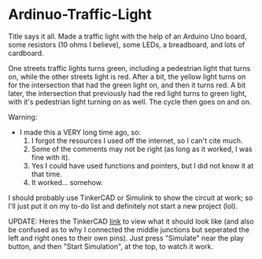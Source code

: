 # Ardinuo-Traffic-Light
Title says it all. Made a traffic light with the help of an Arduino Uno board, some resistors (10 ohms I believe), some LEDs, a breadboard, and lots of cardboard.

One streets traffic lights turns green, including a pedestrian light that turns on, while the other streets light is red. After a bit, the yellow light turns on for the intersection that had the green light on, and then it turns red. A bit later, the intersection that previously had the red light turns to green light, with it's pedestrian light turning on as well. The cycle then goes on and on.



Warning:
- I made this a VERY long time ago, so:
  1. I forgot the resources I used off the internet, so I can't cite much.
  2. Some of the comments may not be right (as long as it worked, I was fine with it).
  3. Yes I could have used functions and pointers, but I did not know it at that time.
  4. It worked... somehow.


I should probably use TinkerCAD or Simulink to show the circuit at work; so I'll just put it on my to-do list and definitely not start a new project (lol).

UPDATE: Heres the TinkerCAD [link](https://www.tinkercad.com/things/2XTvQsSqxNO) to view what it should look like (and also be confused as to why I connected the middle junctions but seperated the left and right ones to their own pins). Just press "Simulate" near the play button, and then "Start Simulation", at the top, to watch it work.
